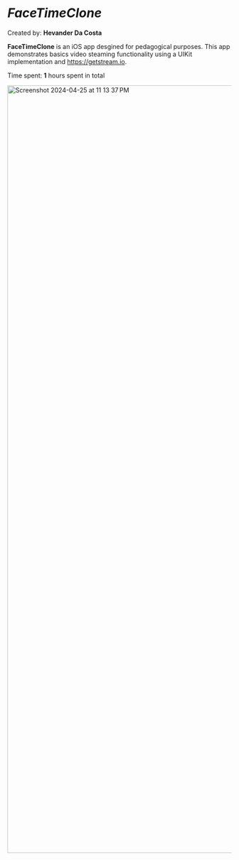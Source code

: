 # *FaceTimeClone*

Created by: **Hevander Da Costa**

**FaceTimeClone** is an iOS app desgined for pedagogical purposes. This app demonstrates basics video steaming functionality using a UIKit implementation and https://getstream.io.

Time spent: **1** hours spent in total



<img width="1728" alt="Screenshot 2024-04-25 at 11 13 37 PM" src="https://github.com/Hevander27/FacetimeClone/assets/45948489/91a492cd-4978-4768-b821-d2f675035f5e">
